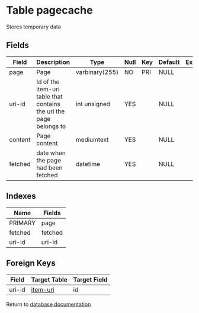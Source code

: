 Table pagecache
===========

Stores temporary data

Fields
------

| Field   | Description                                                        | Type           | Null | Key | Default | Extra |
| ------- | ------------------------------------------------------------------ | -------------- | ---- | --- | ------- | ----- |
| page    | Page                                                               | varbinary(255) | NO   | PRI | NULL    |       |
| uri-id  | Id of the item-uri table that contains the uri the page belongs to | int unsigned   | YES  |     | NULL    |       |
| content | Page content                                                       | mediumtext     | YES  |     | NULL    |       |
| fetched | date when the page had been fetched                                | datetime       | YES  |     | NULL    |       |

Indexes
------------

| Name    | Fields  |
| ------- | ------- |
| PRIMARY | page    |
| fetched | fetched |
| uri-id  | uri-id  |

Foreign Keys
------------

| Field | Target Table | Target Field |
|-------|--------------|--------------|
| uri-id | [item-uri](help/database/db_item-uri) | id |

Return to [database documentation](help/database)
